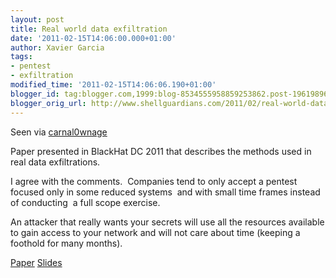 ```yaml
---
layout: post
title: Real world data exfiltration
date: '2011-02-15T14:06:00.000+01:00'
author: Xavier Garcia
tags:
- pentest
- exfiltration
modified_time: '2011-02-15T14:06:06.190+01:00'
blogger_id: tag:blogger.com,1999:blog-8534555958859253862.post-1961989674163104843
blogger_orig_url: http://www.shellguardians.com/2011/02/real-world-data-exfiltration.html
---
```

Seen via [carnal0wnage](http://carnal0wnage.attackresearch.com/node/442)  
  
Paper presented in BlackHat DC 2011 that describes the methods used in real data exfiltrations.  
  
I agree with the comments.  Companies tend to only accept a pentest focused only in some reduced systems  and with small time frames instead of conducting  a full scope exercise.  
  
An attacker that really wants your secrets will use all the resources available to gain access to your network and will not care about time (keeping a foothold for many months).  
  
[Paper](https://media.blackhat.com/bh-dc-11/Coyne/BlackHat_DC_2011_Coyne_Gateway-wp.pdf) [Slides](https://media.blackhat.com/bh-dc-11/Coyne/BlackHat_DC_2011_Coyne_Gateway-Slides.pdf)
